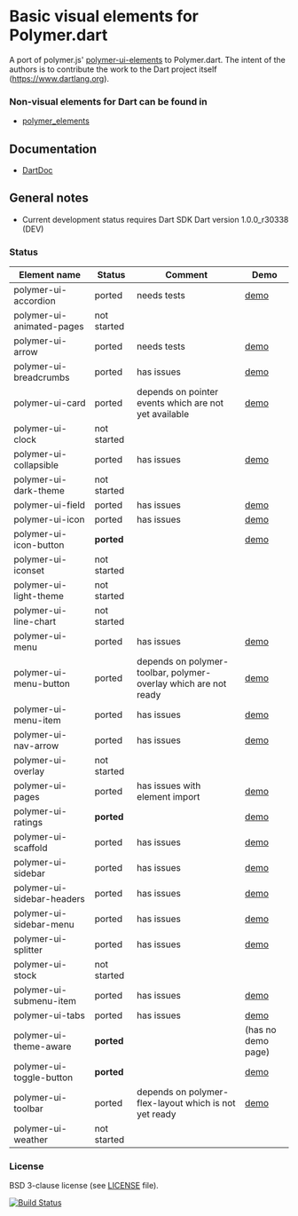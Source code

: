 # Basic visual elements for Polymer.dart

A port of polymer.js' [polymer-ui-elements](https://github.com/Polymer/polymer-ui-elements) to Polymer.dart.
The intent of the authors is to contribute the work to the Dart project itself (https://www.dartlang.org).

### Non-visual elements for Dart can be found in
* [polymer_elements](https://github.com/ErikGrimes/polymer_elements)

## Documentation
* [DartDoc](http://erikgrimes.github.io/polymer_elements/docs/index.html)

## General notes

* Current development status requires Dart SDK Dart version 1.0.0_r30338 (DEV)

### Status

Element name               |   Status    | Comment          | Demo
-------------------------- | ----------- | ---------------- | ----
polymer-ui-accordion       | ported      | needs tests      | [demo](http://erikgrimes.github.io/polymer_ui_elements/build_ui/polymer_ui_accordeon.html)
polymer-ui-animated-pages  | not started |                  |     
polymer-ui-arrow           | ported      | needs tests      | [demo](http://erikgrimes.github.io/polymer_elements/build_ui/polymer_ui_arrow.html)
polymer-ui-breadcrumbs     | ported      | has issues		| [demo](http://erikgrimes.github.io/polymer_elements/build_ui/polymer_ui_breadcrumbs.html)     
polymer-ui-card            | ported      | depends on pointer events which are not yet available | [demo](http://erikgrimes.github.io/polymer_elements/build_ui/polymer_ui_card.html) 
polymer-ui-clock           | not started |                  | 
polymer-ui-collapsible     | ported      | has issues       | [demo](http://erikgrimes.github.io/polymer_elements/build_ui/polymer_ui_collapsible.html)     
polymer-ui-dark-theme      | not started |                  |      
polymer-ui-field           | ported      | has issues       | [demo](http://erikgrimes.github.io/polymer_elements/build_ui/polymer_ui_field.html)
polymer-ui-icon            | ported      | has issues		| [demo](http://erikgrimes.github.io/polymer_elements/build_ui/polymer_ui_icon.html)     
polymer-ui-icon-button     | **ported**  | 					| [demo](http://erikgrimes.github.io/polymer_elements/build_ui/polymer_ui_icon_button.html)     
polymer-ui-iconset         | not started | 					|      
polymer-ui-light-theme     | not started | 					|      
polymer-ui-line-chart      | not started | 					|      
polymer-ui-menu            | ported      | has issues		| [demo](http://erikgrimes.github.io/polymer_elements/build_ui/polymer_ui_menu.html)     
polymer-ui-menu-button     | ported      | depends on polymer-toolbar, polymer-overlay which are not ready | [demo](http://erikgrimes.github.io/polymer_elements/build_ui/polymer_ui_menu_button.html)    
polymer-ui-menu-item       | ported      | has issues       | [demo](http://erikgrimes.github.io/polymer_elements/build_ui/polymer_ui_menu_item.html)     
polymer-ui-nav-arrow       | ported      | has issues		| [demo](http://erikgrimes.github.io/polymer_elements/build_ui/polymer_ui_nav_arrow.html)
polymer-ui-overlay         | not started |                  |
polymer-ui-pages           | ported      | has issues with element import | [demo](http://erikgrimes.github.io/polymer_elements/build_ui/polymer_ui_pages.html)
polymer-ui-ratings         | **ported**  |                  | [demo](http://erikgrimes.github.io/polymer_elements/build_ui/polymer_ui_ratings.html)
polymer-ui-scaffold        | ported      | has issues       | [demo](http://erikgrimes.github.io/polymer_elements/build_ui/polymer_ui_scaffold.html)
polymer-ui-sidebar         | ported      | has issues       | [demo](http://erikgrimes.github.io/polymer_elements/build_ui/polymer_ui_sidebar.html)
polymer-ui-sidebar-headers | ported      | has issues       | [demo](http://erikgrimes.github.io/polymer_elements/build_ui/polymer_ui_sidebar_headers.html)
polymer-ui-sidebar-menu    | ported      | has issues       | [demo](http://erikgrimes.github.io/polymer_elements/build_ui/polymer_ui_sidebar_menu.html)
polymer-ui-splitter        | ported      | has issues       | [demo](http://erikgrimes.github.io/polymer_elements/build_ui/polymer_ui_splitter.html)
polymer-ui-stock           | not started |                  | 
polymer-ui-submenu-item    | ported      | has issues       | [demo](http://erikgrimes.github.io/polymer_elements/build_ui/polymer_ui_submenu_item.html)
polymer-ui-tabs            | ported      | has issues       | [demo](http://erikgrimes.github.io/polymer_elements/build_ui/polymer_ui_tabs.html)
polymer-ui-theme-aware     | **ported**  |                  | (has no demo page)
polymer-ui-toggle-button   | **ported**  |                  | [demo](http://erikgrimes.github.io/polymer_elements/build_ui/polymer_ui_toggle_button.html)
polymer-ui-toolbar         | ported      | depends on polymer-flex-layout which is not yet ready | [demo](http://erikgrimes.github.io/polymer_elements/build_ui/polymer_ui_toolbar.html)    
polymer-ui-weather         | not started |                  |    


### License
BSD 3-clause license (see [LICENSE](https://github.com/ErikGrimes/polymer-ui_elements/blob/master/LICENSE) file).

[![Build Status](https://drone.io/github.com/ErikGrimes/polymer_ui_elements/status.png)](https://drone.io/github.com/ErikGrimes/polymer_ui_elements/latest)


